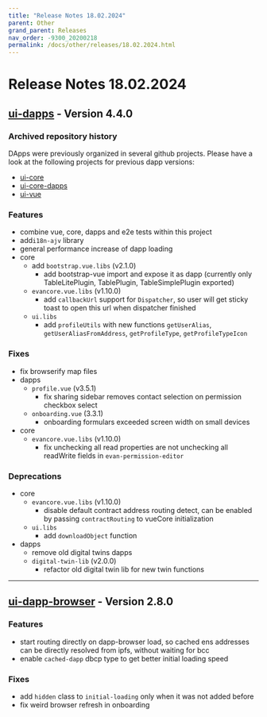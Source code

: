 ```yaml
---
title: "Release Notes 18.02.2024"
parent: Other
grand_parent: Releases
nav_order: -9300_20200218
permalink: /docs/other/releases/18.02.2024.html
---
```


# Release Notes 18.02.2024

## [ui-dapps](https://github.com/evannetwork/ui-dapps) - Version 4.4.0
### Archived repository history
DApps were previously organized in several github projects. Please have a look at the following projects for previous dapp versions:

- [ui-core](https://github.com/evannetwork/ui-core)
- [ui-core-dapps](https://github.com/evannetwork/ui-core-dapps)
- [ui-vue](https://github.com/evannetwork/ui-vue)

### Features
- combine vue, core, dapps and e2e tests within this project
- add`i18n-ajv` library
- general performance increase of dapp loading
- core
  - add `bootstrap.vue.libs` (v2.1.0)
    - add bootstrap-vue import and expose it as dapp (currently only TableLitePlugin, TablePlugin, TableSimplePlugin exported)
  - `evancore.vue.libs` (v1.10.0)
    - add `callbackUrl` support for `Dispatcher`, so user will get sticky toast to open this url when dispatcher finished
  - `ui.libs`
    - add `profileUtils` with new functions `getUserAlias`, `getUserAliasFromAddress`, `getProfileType`, `getProfileTypeIcon`

### Fixes
- fix browserify map files
- dapps
  - `profile.vue` (v3.5.1)
    - fix sharing sidebar removes contact selection on permission checkbox select
  - `onboarding.vue` (3.3.1)
    - onboarding formulars exceeded screen width on small devices
- core
  - `evancore.vue.libs` (v1.10.0)
    - fix unchecking all read properties are not unchecking all readWrite fields in `evan-permission-editor`

### Deprecations
- core
  - `evancore.vue.libs` (v1.10.0)
    - disable default contract address routing detect, can be enabled by passing `contractRouting` to vueCore initialization
  - `ui.libs`
    - add `downloadObject` function
- dapps
  - remove old digital twins dapps
  - `digital-twin-lib` (v2.0.0)
    - refactor old digital twin lib for new twin functions

-------------

## [ui-dapp-browser](https://github.com/evannetwork/ui-dapp-browser) - Version 2.8.0
### Features
- start routing directly on dapp-browser load, so cached ens addresses can be directly resolved from ipfs, without waiting for bcc
- enable `cached-dapp` dbcp type to get better initial loading speed 

### Fixes
- add `hidden` class to `initial-loading` only when it was not added before
- fix weird browser refresh in onboarding
